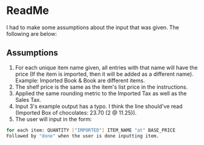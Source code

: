 # ReadMe

I had to make some assumptions about the input that was given. The following are below:

## Assumptions

1. For each unique item name given, all entries with that name will have the price (If the item is imported, then it will be added as a different name). Example: Imported Book & Book are different items.
2. The shelf price is the same as the item's list price in the instructions.
3. Applied the same rounding metric to the Imported Tax as well as the Sales Tax.
4. Input 3's example output has a typo.  I think the line should've read (Imported Box of chocolates: 23.70 (2 @ 11.25)).
5. The user will input in the form:

```bash
for each item: QUANTITY ["IMPORTED"] ITEM_NAME "at" BASE_PRICE  
Followed by "done" when the user is done inputting item.
```
